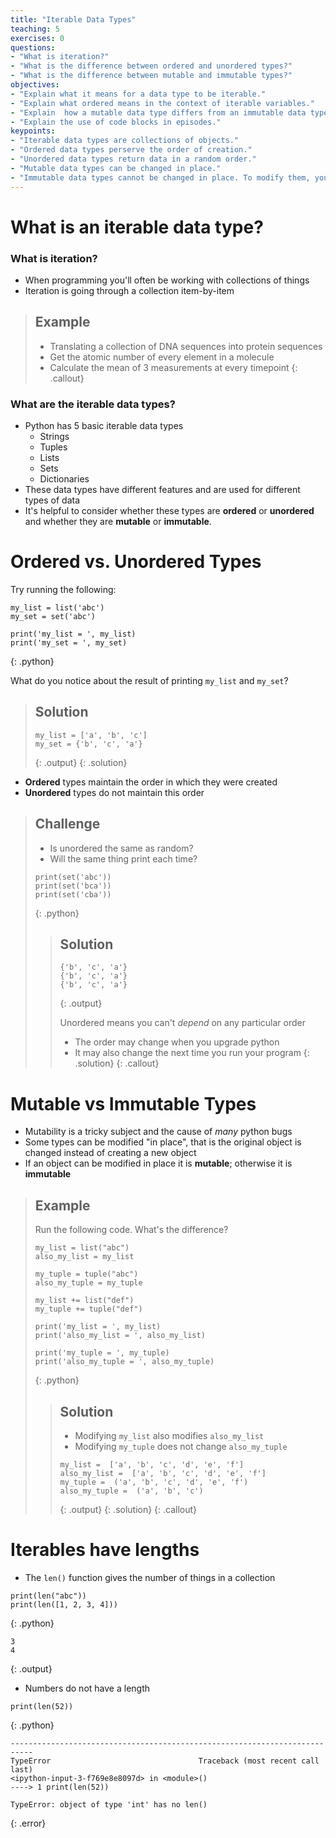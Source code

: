 ```yaml
---
title: "Iterable Data Types"
teaching: 5
exercises: 0
questions:
- "What is iteration?"
- "What is the difference between ordered and unordered types?"
- "What is the difference between mutable and immutable types?"
objectives:
- "Explain what it means for a data type to be iterable."
- "Explain what ordered means in the context of iterable variables."
- "Explain  how a mutable data type differs from an immutable data type."
- "Explain the use of code blocks in episodes."
keypoints:
- "Iterable data types are collections of objects."
- "Ordered data types perserve the order of creation."
- "Unordered data types return data in a random order."
- "Mutable data types can be changed in place."
- "Immutable data types cannot be changed in place. To modify them, you must create a new object."
---
```


# What is an iterable data type?

### What is iteration?

* When programming you'll often be working with collections of things
* Iteration is going through a collection item-by-item

> ## Example
>
> * Translating a collection of DNA sequences into protein sequences
> * Get the atomic number of every element in a molecule
> * Calculate the mean of 3 measurements at every timepoint
{: .callout}
 
### What are the iterable data types?

* Python has 5 basic iterable data types
	* Strings
	* Tuples
	* Lists
	* Sets
	* Dictionaries
* These data types have different features and are used for different types of data
* It's helpful to consider whether these types are **ordered** or **unordered** 
and whether they are **mutable** or **immutable**.


# Ordered vs. Unordered Types

Try running the following:

~~~
my_list = list('abc')
my_set = set('abc')

print('my_list = ', my_list)
print('my_set = ', my_set)
~~~
{: .python}

What do you notice about the result of printing `my_list` and `my_set`?

> ## Solution
> 
> ~~~
> my_list = ['a', 'b', 'c']
> my_set = {'b', 'c', 'a'}
> ~~~
> {: .output}
{: .solution}

* **Ordered** types maintain the order in which they were created
* **Unordered** types do not maintain this order

> ## Challenge
> 
> * Is unordered the same as random?
> * Will the same thing print each time?
>
> ~~~
> print(set('abc'))
> print(set('bca'))
> print(set('cba'))
> ~~~
> {: .python}
>
>> ## Solution
>> ~~~
>> {'b', 'c', 'a'}
>> {'b', 'c', 'a'}
>> {'b', 'c', 'a'}
>> ~~~
>> {: .output}
>> 
>> Unordered means you can't *depend* on any particular order
>> * The order may change when you upgrade python
>> * It may also change the next time you run your program
> {: .solution}
{: .callout}

# Mutable vs Immutable Types

* Mutability is a tricky subject and the cause of *many* python bugs
* Some types can be modified "in place", that is the original object is changed
instead of creating a new object
* If an object can be modified in place it is **mutable**; otherwise it is **immutable**

> ## Example
> 
> Run the following code. What's the difference?
>
> ~~~
> my_list = list("abc")
> also_my_list = my_list
>
> my_tuple = tuple("abc")
> also_my_tuple = my_tuple
>
> my_list += list("def")
> my_tuple += tuple("def")
> 
> print('my_list = ', my_list)
> print('also_my_list = ', also_my_list)
> 
> print('my_tuple = ', my_tuple)
> print('also_my_tuple = ', also_my_tuple)
> ~~~
> {: .python}
> 
>> ## Solution
>>  * Modifying `my_list` also modifies `also_my_list`
>>  * Modifying `my_tuple` does not change `also_my_tuple`
>>
>> ~~~
>> my_list =  ['a', 'b', 'c', 'd', 'e', 'f']
>> also_my_list =  ['a', 'b', 'c', 'd', 'e', 'f']
>> my_tuple =  ('a', 'b', 'c', 'd', 'e', 'f')
>> also_my_tuple =  ('a', 'b', 'c')
>> ~~~
>> {: .output}
> {: .solution}
{: .callout}

# Iterables have lengths

- The `len()` function gives the number of things in a collection

~~~
print(len("abc"))
print(len([1, 2, 3, 4]))
~~~
{: .python}
~~~
3
4
~~~
{: .output}

- Numbers do not have a length

```
print(len(52))
```
{: .python}

```
---------------------------------------------------------------------------
TypeError                                 Traceback (most recent call last)
<ipython-input-3-f769e8e8097d> in <module>()
----> 1 print(len(52))

TypeError: object of type 'int' has no len()
```
{: .error}